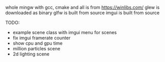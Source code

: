 whole mingw with gcc, cmake and all is from https://winlibs.com/
glew is downloaded as binary
glfw is built from source
imgui is built from source

TODO:
 - example scene class with imgui menu for scenes
 - fix imgui framerate counter
 - show cpu and gpu time
 - million particles scene
 - 2d lighting scene 
